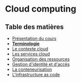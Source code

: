 # Cloud computing

<!-- .slide: class="page-title" -->



## Table des matières

<!-- .slide: class="toc" -->

- [Présentation du cours](#/1)
- **[Terminologie](#/2)**
- [Le contexte cloud](#/3)
- [Les services cloud](#/4)
- [Organisation des ressources](#/5)
- [Gestion d'identité et d'accès](#/6)
- [La conteneurisation](#/7)
- [L'infrastructure as code](#/6)